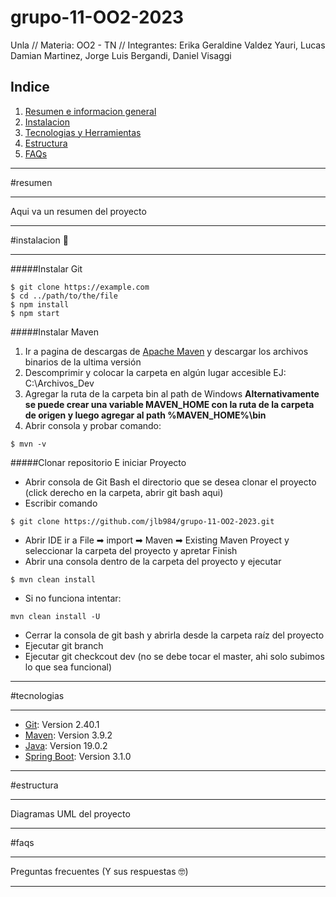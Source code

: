 # grupo-11-OO2-2023
Unla // Materia: OO2 - TN // Integrantes: Erika Geraldine Valdez Yauri, Lucas Damian Martinez, Jorge Luis Bergandi, Daniel Visaggi

## Indice
1. [Resumen e informacion general](#resumen)
2. [Instalacion](#instalacion)
3. [Tecnologias y Herramientas](#tecnologias)
4. [Estructura](#estructura)
5. [FAQs](#faqs)

***

#resumen

***
 Aqui va un resumen del proyecto
 
***

#instalacion 🚀

***


#####Instalar Git

```
$ git clone https://example.com
$ cd ../path/to/the/file
$ npm install
$ npm start
```

#####Instalar Maven

1.	Ir a pagina de descargas de [Apache Maven](https://maven.apache.org/download.cgi)  y descargar los archivos binarios de la ultima versión
2.	Descomprimir y colocar la carpeta en algún lugar accesible EJ: C:\Archivos_Dev
3.	Agregar la ruta de la carpeta bin al path de Windows **Alternativamente se puede crear una variable MAVEN_HOME con la ruta de la carpeta de origen y luego agregar al path %MAVEN_HOME%\bin**
4.	Abrir consola y probar comando: 

```
$ mvn -v
```

#####Clonar repositorio E iniciar Proyecto

*	Abrir consola de Git Bash el directorio que se desea clonar el proyecto (click derecho en la carpeta, abrir git bash aqui)
*	Escribir comando 

```
$ git clone https://github.com/jlb984/grupo-11-OO2-2023.git 
```

*	Abrir IDE ir a File ➡ import ➡ Maven ➡ Existing Maven Proyect y seleccionar la carpeta del proyecto y apretar Finish
*	Abrir una consola dentro de la carpeta del proyecto y ejecutar 

```
$ mvn clean install 
```
* Si no funciona intentar:

```
mvn clean install -U
```
*	Cerrar la consola de git bash y abrirla desde la carpeta raíz del proyecto
*	Ejecutar git branch
*	Ejecutar git checkcout  dev (no se debe tocar el master, ahi solo subimos lo que sea funcional)

***

#tecnologias

***

* [Git](https://git-scm.com/): Version 2.40.1 
* [Maven](https://maven.apache.org/): Version 3.9.2
* [Java](https://www.java.com/es/): Version 19.0.2
* [Spring Boot](https://spring.io/projects/spring-boot): Version 3.1.0

***

#estructura

***

Diagramas UML del proyecto

***

#faqs

***

Preguntas frecuentes (Y sus respuestas 🤓)

***
